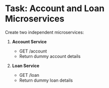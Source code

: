 # Task: Account and Loan Microservices

Create two independent microservices:

1. **Account Service**  
   - GET /account  
   - Return dummy account details

2. **Loan Service**  
   - GET /loan  
   - Return dummy loan details


